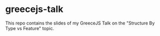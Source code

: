 # greecejs-talk
This repo contains the slides of my GreeceJS Talk on the "Structure By Type vs Feature" topic.
